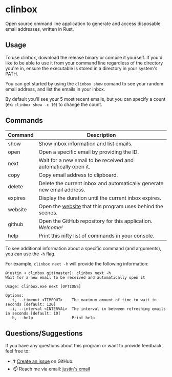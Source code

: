 # clinbox

Open source ommand line application to generate and access disposable email addresses, written in Rust.

## Usage

To use clinbox, download the release binary or compile it yourself. If you'd like to be able to use it from your command line regardless of the directory you're in, ensure the executable is stored in a directory in your system's PATH.

You can get started by using the `clinbox show` comand to see your random email address, and list the emails in your inbox.

By default you'll see your 5 most recent emails, but you can specify a count (ex: `clinbox show -c 10`) to change the count.

## Commands

| Command | Description  |
| ------  | ----------   |
| show    | Show inbox information and list emails.|
| open    | Open a specific email by providing the ID. |
| next    | Wait for a new email to be received and automatically open it. |
| copy    | Copy email address to clipboard. |
| delete  | Delete the current inbox and automatically generate new email address. |
| expires | Display the duration until the current inbox expires. |
| website | Open the [website](https://www.disposablemail.com/) that this program uses behind the scenes. |
| github  | Open the GitHub repository for this application. *Welcome!* |
| help    | Print this nifty list of commands in your console. |

To see additional information about a specific command (and arguments), you can use the `-h` flag.

For example, `clinbox next -h` will provide the following information:
```
@justin ➜ clinbox git(master): clinbox next -h
Wait for a new email to be received and automatically open it

Usage: clinbox.exe next [OPTIONS]

Options:
  -t, --timeout <TIMEOUT>    The maximum amount of time to wait in seconds [default: 120]
  -i, --interval <INTERVAL>  The interval in between refreshing emails in seconds [default: 10]
  -h, --help                 Print help
```

## Questions/Suggestions
If you have any questions about this program or want to provide feedback, feel free to:
* ❓ [Create an issue](https://github.com/ooojustin/clinbox/issues) on GitHub.
* 📫 Reach me via email: [justin's email](mailto:justin@garofolo.net)
